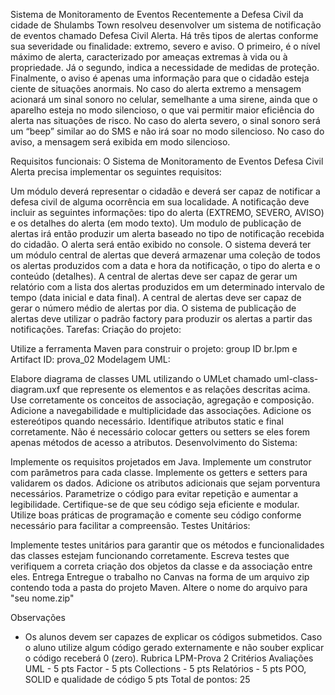 Sistema de Monitoramento de Eventos
Recentemente a Defesa Civil da cidade de Shulambs Town resolveu desenvolver um sistema de notificação de eventos chamado Defesa Civil Alerta. Há três tipos de alertas conforme sua severidade ou finalidade:  extremo, severo e aviso. O primeiro, é o nível máximo de alerta, caracterizado por ameaças extremas à vida ou à propriedade. Já o segundo, indica a necessidade de medidas de proteção. Finalmente, o aviso é apenas uma informação para que o cidadão esteja ciente de situações anormais. No caso do alerta extremo a mensagem acionará um sinal sonoro no celular, semelhante a uma sirene, ainda que o aparelho esteja no modo silencioso, o que vai permitir maior eficiência do alerta nas situações de risco. No caso do alerta severo, o sinal sonoro será um “beep” similar ao do SMS e não irá soar no modo silencioso. No caso do aviso, a mensagem será exibida em modo silencioso.

Requisitos funcionais:
O Sistema de Monitoramento de Eventos Defesa Civil Alerta precisa implementar os seguintes requisitos:

Um módulo deverá representar o cidadão e deverá ser capaz de notificar a defesa civil de alguma ocorrência em sua localidade. 
A notificação deve incluir as seguintes informações: tipo do alerta (EXTREMO, SEVERO, AVISO) e os detalhes do alerta (em modo texto).
Um modulo de publicação de alertas irá então produzir um alerta baseado no tipo de notificação recebida do cidadão.
O alerta será então exibido no console.
O sistema deverá ter um módulo central de alertas que deverá armazenar uma coleção de todos os alertas produzidos com a data e hora da notificação, o tipo do alerta e o conteúdo (detalhes).
A central de alertas deve ser capaz de gerar um relatório com a lista dos alertas produzidos em um determinado intervalo de tempo (data inicial e data final).
A central de alertas deve ser capaz de gerar o número médio de alertas por dia.
O sistema de publicação de alertas deve utilizar o padrão factory para produzir os alertas a partir das notificações.
Tarefas:
Criação do projeto:

Utilize a ferramenta Maven para construir o projeto: group ID br.lpm e Artifact ID: prova_02
Modelagem UML:

Elabore diagrama de classes UML utilizando o UMLet chamado uml-class-diagram.uxf que represente os elementos e as relações descritas acima.
Use corretamente os conceitos de associação, agregação e composição.
Adicione a navegabilidade e multiplicidade das associações.
Adicione os estereótipos quando necessário.
Identifique atributos static e final corretamente.
Não é necessário colocar getters ou setters se eles forem apenas métodos de acesso a atributos. 
Desenvolvimento do Sistema:

Implemente os requisitos projetados em Java.
Implemente um construtor com parâmetros para cada classe.
Implemente os getters e setters para validarem os dados.
Adicione os atributos adicionais que sejam porventura necessários.
Parametrize o código para evitar repetição e aumentar a legibilidade.
Certifique-se de que seu código seja eficiente e modular.
Utilize boas práticas de programação e comente seu código conforme necessário para facilitar a compreensão.
Testes Unitários:

Implemente testes unitários para garantir que os métodos e funcionalidades das classes estejam funcionando corretamente.
Escreva testes que verifiquem a correta criação dos objetos da classe e da associação entre eles.
Entrega
Entregue o trabalho no Canvas na forma de um arquivo zip contendo toda a pasta do projeto Maven. Altere o nome do arquivo para "seu nome.zip"

Observações
* Os alunos devem ser capazes de explicar os códigos submetidos. Caso o aluno utilize algum código gerado externamente e não souber explicar o código receberá 0 (zero).
Rubrica
LPM-Prova 2
Critérios	Avaliações
UML - 5 pts
Factor - 5 pts
Collections - 5 pts
Relatórios - 5 pts
POO, SOLID e qualidade de código 5 pts
Total de pontos: 25
